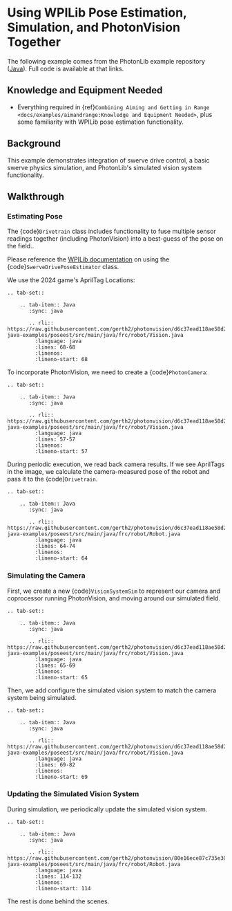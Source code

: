 # Using WPILib Pose Estimation, Simulation, and PhotonVision Together

The following example comes from the PhotonLib example repository ([Java](https://github.com/gerth2/photonvision/tree/master/photonlib-java-examples/)).  Full code is available at that links.

## Knowledge and Equipment Needed

- Everything required in {ref}`Combining Aiming and Getting in Range <docs/examples/aimandrange:Knowledge and Equipment Needed>`, plus some familiarity with WPILib pose estimation functionality.

## Background

This example demonstrates integration of swerve drive control, a basic swerve physics simulation, and PhotonLib's simulated vision system functionality.

## Walkthrough

### Estimating Pose

The {code}`Drivetrain` class includes functionality to fuse multiple sensor readings together (including PhotonVision) into a best-guess of the pose on the field..

Please reference the [WPILib documentation](https://docs.wpilib.org/en/stable/docs/software/advanced-controls/state-space/state-space-pose_state-estimators.html) on using the {code}`SwerveDrivePoseEstimator` class.

We use the 2024 game's AprilTag Locations:

```{eval-rst}
.. tab-set::

    .. tab-item:: Java
       :sync: java

       .. rli:: https://raw.githubusercontent.com/gerth2/photonvision/d6c37ead118ae58d224c0c4fd7f7a2b7931940b5/photonlib-java-examples/poseest/src/main/java/frc/robot/Vision.java
         :language: java
         :lines: 68-68
         :linenos:
         :lineno-start: 68

```

To incorporate PhotonVision, we need to create a {code}`PhotonCamera`:


```{eval-rst}
.. tab-set::

    .. tab-item:: Java
       :sync: java

       .. rli:: https://raw.githubusercontent.com/gerth2/photonvision/d6c37ead118ae58d224c0c4fd7f7a2b7931940b5/photonlib-java-examples/poseest/src/main/java/frc/robot/Vision.java
         :language: java
         :lines: 57-57
         :linenos:
         :lineno-start: 57

```

During periodic execution, we read back camera results. If we see AprilTags in the image, we calculate the camera-measured pose of the robot and pass it to the {code}`Drivetrain`.

```{eval-rst}
.. tab-set::

    .. tab-item:: Java
       :sync: java

       .. rli:: https://raw.githubusercontent.com/gerth2/photonvision/d6c37ead118ae58d224c0c4fd7f7a2b7931940b5/photonlib-java-examples/poseest/src/main/java/frc/robot/Robot.java
         :language: java
         :lines: 64-74
         :linenos:
         :lineno-start: 64

```

### Simulating the Camera

First, we create a new {code}`VisionSystemSim` to represent our camera and coprocessor running PhotonVision, and moving around our simulated field.

```{eval-rst}
.. tab-set::

    .. tab-item:: Java
       :sync: java

       .. rli:: https://raw.githubusercontent.com/gerth2/photonvision/d6c37ead118ae58d224c0c4fd7f7a2b7931940b5/photonlib-java-examples/poseest/src/main/java/frc/robot/Vision.java
         :language: java
         :lines: 65-69
         :linenos:
         :lineno-start: 65

```

Then, we add configure the simulated vision system to match the camera system being simulated.

```{eval-rst}
.. tab-set::

    .. tab-item:: Java
       :sync: java

       .. rli:: https://raw.githubusercontent.com/gerth2/photonvision/d6c37ead118ae58d224c0c4fd7f7a2b7931940b5/photonlib-java-examples/poseest/src/main/java/frc/robot/Vision.java
         :language: java
         :lines: 69-82
         :linenos:
         :lineno-start: 69

```


### Updating the Simulated Vision System

During simulation, we periodically update the simulated vision system.

```{eval-rst}
.. tab-set::

    .. tab-item:: Java
       :sync: java

       .. rli:: https://raw.githubusercontent.com/gerth2/photonvision/80e16ece87c735e30755dea271a56a2ce217b588/photonlib-java-examples/poseest/src/main/java/frc/robot/Robot.java
         :language: java
         :lines: 114-132
         :linenos:
         :lineno-start: 114

```

The rest is done behind the scenes.
